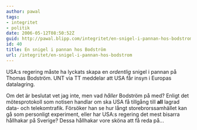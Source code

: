 ```yaml
---
author: pawal
tags:
- integritet
- politik
date: 2006-05-12T08:50:52Z
guid: http://pawal.blipp.com/integritet/en-snigel-i-pannan-hos-bodstrom
id: 40
title: En snigel i pannan hos Bodström
url: /integritet/en-snigel-i-pannan-hos-bodstrom
---
```


USA:s regering måste ha lyckats skapa en <em>ordentlig</em> snigel i
pannan på Thomas Bodström. UNT via TT meddelar att <a
xhref="http://www2.unt.se/avd/1,1786,MC=1-AV_ID=497500,00.html">USA får insyn i Europas datalagring</a>.

Om det är beslutat vet jag inte, men vad *håller* Bodström på med?
Enligt det mötesprotokoll som notisen handlar om ska USA få tillgång
till **all** lagrad data- och telekomtrafik. Försöker han se hur långt
storebrorssamhället kan gå som personligt experiment, eller har USA:s
regering det mest bisarra hållhakar på Sverige? Dessa hållhakar vore
sköna att få reda på...